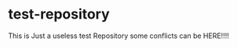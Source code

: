 test-repository
===============

This is Just a useless test Repository
some conflicts can be HERE!!!!
